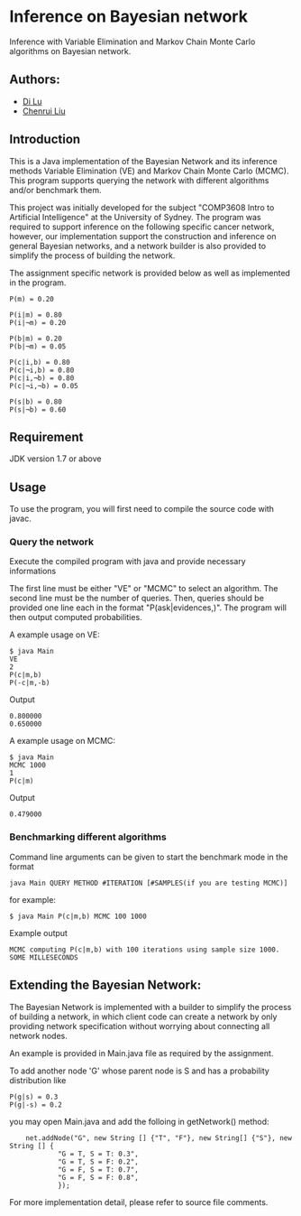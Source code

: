 # Inference on Bayesian network

Inference with Variable Elimination and Markov Chain Monte Carlo algorithms on Bayesian network.

## Authors:
 * [Di Lu](https://github.com/namoshizun)
 * [Chenrui Liu](https://github.com/Cansn0w)
 
## Introduction

This is a Java implementation of the Bayesian Network and its inference methods Variable Elimination (VE) and Markov Chain Monte Carlo (MCMC). This program supports querying the network with different algorithms and/or benchmark them.

This project was initially developed for the subject "COMP3608 Intro to Artificial Intelligence" at the University of Sydney. The program was required to support inference on the following specific cancer network, however, our implementation support the construction and inference on general Bayesian networks, and a network builder is also provided to simplify the process of building the network.

The assignment specific network is provided below as well as implemented in the program.

```
P(m) = 0.20

P(i|m) = 0.80 
P(i|¬m) = 0.20

P(b|m) = 0.20
P(b|¬m) = 0.05

P(c|i,b) = 0.80 
P(c|¬i,b) = 0.80 
P(c|i,¬b) = 0.80
P(c|¬i,¬b) = 0.05

P(s|b) = 0.80 
P(s|¬b) = 0.60
```

## Requirement

JDK version 1.7 or above

## Usage

To use the program, you will first need to compile the source code with javac.

### Query the network

Execute the compiled program with java and provide necessary informations

The first line must be either "VE" or "MCMC" to select an algorithm.
The second line must be the number of queries.
Then, queries should be provided one line each in the format "P(ask|evidences,)".
The program will then output computed probabilities.

A example usage on VE:

```
$ java Main
VE
2
P(c|m,b)
P(-c|m,-b)
```

Output

```
0.800000
0.650000
```

A example usage on MCMC:

```
$ java Main
MCMC 1000
1
P(c|m)
```

Output

```
0.479000
```


### Benchmarking different algorithms

Command line arguments can be given to start the benchmark mode in the format

```
java Main QUERY METHOD #ITERATION [#SAMPLES(if you are testing MCMC)]
```

for example:

```
$ java Main P(c|m,b) MCMC 100 1000
```

Example output

```
MCMC computing P(c|m,b) with 100 iterations using sample size 1000.
SOME MILLESECONDS
```


## Extending the Bayesian Network:

The Bayesian Network is implemented with a builder to simplify the process of building a network, in which client code can create a network by only providing network specification without worrying about connecting all network nodes.

An example is provided in Main.java file as required by the assignment.

To add another node 'G' whose parent node is S and has a probability distribution like

```
P(g|s) = 0.3
P(g|-s) = 0.2
```

you may open Main.java and add the folloing in getNetwork() method:

		net.addNode("G", new String [] {"T", "F"}, new String[] {"S"}, new String [] {
				"G = T, S = T: 0.3",
				"G = T, S = F: 0.2",
				"G = F, S = T: 0.7",
				"G = F, S = F: 0.8",
				});

For more implementation detail, please refer to source file comments.
